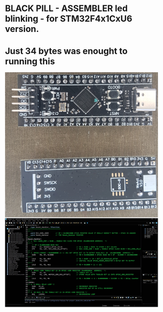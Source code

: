 # BLACK PILL - ASSEMBLER led blinking - for STM32F4x1CxU6 version. 
# Just 34 bytes was enought to running this


![Screenshot](/PICTURES/BLACK_PILL.JPG)
![Screenshot](/PICTURES/ASM.JPG)
